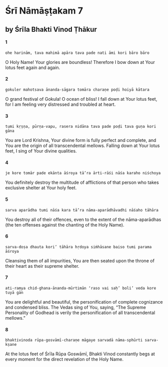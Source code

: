 # Śrī Nāmāṣṭakam 7

## by Śrīla Bhakti Vinod Ṭhākur

#### 1

    ohe harinām, tava mahimā apāra tava pade nati āmi kori bāro bāro

O Holy Name! Your glories are boundless! Therefore I bow down at Your lotus feet again and again.

#### 2

    gokuler mahotsava ānanda-sāgara tomāra charaṇe poḍi hoiyā kātara

O grand festival of Gokula! O ocean of bliss! I fall down at Your lotus feet, for I am feeling very distressed and troubled at heart.

#### 3

    tumi kṛṣṇa, pūrṇa-vapu, rasera nidāna tava pade poḍi tava guṇa kori gāna

You are Lord Krishna, Your divine form is fully perfect and complete, and You are the origin of all transcendental mellows. Falling down at Your lotus feet, I sing of Your divine qualities.

#### 4

    je kore tomār pade ekānta āśroya tā’ra ārti-rāśi nāśa karaho niśchoya

You definitely destroy the multitude of afflictions of that person who takes exclusive shelter at Your holy feet.

#### 5

    sarva aparādha tumi nāśa kara tā’ra nāma-aparādhāvadhi nāśaho tāhāra

You destroy all of their offences, even to the extent of the nāma-aparādhas (the ten offenses against the chanting of the Holy Name).

#### 6

    sarva-doṣa dhauta kori’ tāhāra hṛdoya siṁhāsane baiso tumi parama āśroya

Cleansing them of all impurities, You are then seated upon the throne of their heart as their supreme shelter.

#### 7

    ati-ramya chid-ghana-ānanda-mūrtimān ‘raso vai saḥ’ boli’ veda kore tuyā gān

You are delightful and beautiful, the personification of complete cognizance and condensed bliss. The Vedas sing of You, saying, “The Supreme Personality of Godhead is verily the personification of all transcendental mellows.”

#### 8

    bhaktivinoda rūpa-gosvāmī-charaṇe māgaye sarvadā nāma-sphūrti sarva-kṣane

At the lotus feet of Śrīla Rūpa Goswāmī, Bhakti Vinod constantly begs at every moment for the direct revelation of the Holy Name.

